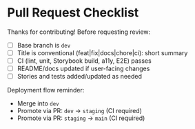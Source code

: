 # Pull Request Checklist

Thanks for contributing! Before requesting review:

- [ ] Base branch is `dev`
- [ ] Title is conventional (feat|fix|docs|chore|ci): short summary
- [ ] CI (lint, unit, Storybook build, a11y, E2E) passes
- [ ] README/docs updated if user-facing changes
- [ ] Stories and tests added/updated as needed

Deployment flow reminder:
- Merge into `dev`
- Promote via PR: `dev` → `staging` (CI required)
- Promote via PR: `staging` → `main` (CI required)


